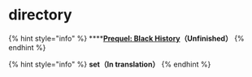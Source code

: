 # directory



{% hint style="info" %}
\*\*\*\*[**Prequel: Black History**](ac.md)**（Unfinished）**
{% endhint %}

{% hint style="info" %}
**set（**I**n translation）**
{% endhint %}

